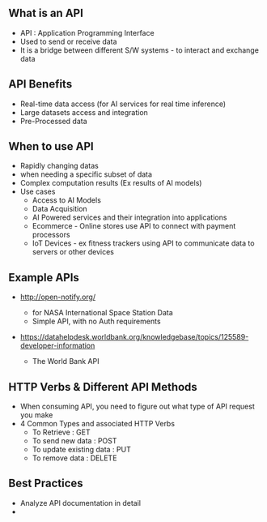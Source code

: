 
## What is an API
- API : Application Programming Interface
- Used to send or receive data
- It is a bridge between different S/W systems - to interact and exchange data




## API Benefits
- Real-time data access (for AI services for real time inference)
- Large datasets access and integration
- Pre-Processed data

## When to use API
- Rapidly changing datas
- when needing a specific subset of data
- Complex computation results (Ex results of AI models)
- Use cases
    - Access to AI Models
    - Data Acquisition
    - AI Powered services and their integration into applications
    - Ecommerce - Online stores use API to connect with payment processors
    - IoT Devices - ex fitness trackers using API to communicate data to servers or other devices

## Example APIs
- http://open-notify.org/   
    - for NASA International Space Station Data
    - Simple API, with no Auth requirements

- https://datahelpdesk.worldbank.org/knowledgebase/topics/125589-developer-information
    - The World Bank API


## HTTP Verbs & Different API Methods
- When consuming API, you need to figure out what type of API request you make
- 4 Common Types and associated HTTP Verbs
    - To Retrieve               :   GET
    - To send new data          :   POST
    - To update existing data   :   PUT
    - To remove data            :   DELETE



## Best Practices
- Analyze API documentation in detail
- 
